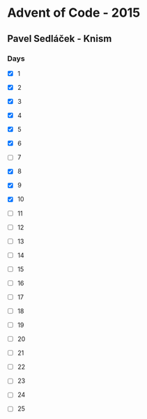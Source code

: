 # Advent of Code - 2015

## Pavel Sedláček - Knism

### Days

* [x] 1
* [x] 2
* [x] 3
* [x] 4
* [x] 5
* [x] 6
* [ ] 7
* [x] 8
* [x] 9
* [x] 10
* [ ] 11
* [ ] 12
* [ ] 13
* [ ] 14
* [ ] 15
* [ ] 16
* [ ] 17
* [ ] 18
* [ ] 19
* [ ] 20
* [ ] 21
* [ ] 22
* [ ] 23
* [ ] 24
* [ ] 25

